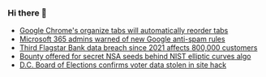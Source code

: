 ### Hi there 👋

<!--START_SECTION:feed-->
* [Google Chrome's organize tabs will automatically reorder tabs](https://www.bleepingcomputer.com/news/google/google-chromes-organize-tabs-will-automatically-reorder-tabs/)
* [Microsoft 365 admins warned of new Google anti-spam rules](https://www.bleepingcomputer.com/news/security/microsoft-365-admins-warned-of-new-google-anti-spam-rules/)
* [Third Flagstar Bank data breach since 2021 affects 800,000 customers](https://www.bleepingcomputer.com/news/security/third-flagstar-bank-data-breach-since-2021-affects-800-000-customers/)
* [Bounty offered for secret NSA seeds behind NIST elliptic curves algo](https://www.bleepingcomputer.com/news/security/bounty-offered-for-secret-nsa-seeds-behind-nist-elliptic-curves-algo/)
* [D.C. Board of Elections confirms voter data stolen in site hack](https://www.bleepingcomputer.com/news/security/dc-board-of-elections-confirms-voter-data-stolen-in-site-hack/)
<!--END_SECTION:feed-->

<!--
**frankenk/frankenk** is a ✨ _special_ ✨ repository because its `README.md` (this file) appears on your GitHub profile.

Here are some ideas to get you started:

- 🔭 I’m currently working on ...
- 🌱 I’m currently learning ...
- 👯 I’m looking to collaborate on ...
- 🤔 I’m looking for help with ...
- 💬 Ask me about ...
- 📫 How to reach me: ...
- 😄 Pronouns: ...
- ⚡ Fun fact: ...
-->



